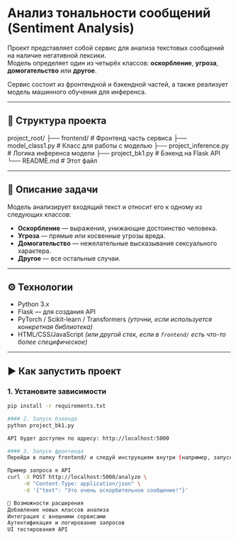 # Анализ тональности сообщений (Sentiment Analysis)

Проект представляет собой сервис для анализа текстовых сообщений на наличие негативной лексики.  
Модель определяет один из четырёх классов: **оскорбление**, **угроза**, **домогательство** или **другое**.

Сервис состоит из фронтендной и бэкендной частей, а также реализует модель машинного обучения для инференса.

---

## 📁 Структура проекта
project_root/
├── frontend/ # Фронтенд часть сервиса
├── model_class1.py # Класс для работы с моделью
├── project_inference.py # Логика инференса модели
├── project_bk1.py # Бэкенд на Flask API
└── README.md # Этот файл

---

## 🧠 Описание задачи

Модель анализирует входящий текст и относит его к одному из следующих классов:

- **Оскорбление** — выражения, унижающие достоинство человека.
- **Угроза** — прямые или косвенные угрозы вреда.
- **Домогательство** — нежелательные высказывания сексуального характера.
- **Другое** — все остальные случаи.

---

## ⚙️ Технологии

- Python 3.x
- Flask — для создания API
- PyTorch / Scikit-learn / Transformers *(уточни, если используется конкретная библиотека)*
- HTML/CSS/JavaScript *(или другой стек, если в `frontend/` есть что-то более специфическое)*

---

## ▶️ Как запустить проект

### 1. Установите зависимости

```bash
pip install -r requirements.txt

#### 2. Запуск бэкенда
python project_bk1.py

API будет доступен по адресу: http://localhost:5000

#### 3. Запуск фронтенда
Перейди в папку frontend/ и следуй инструкциям внутри (например, запуск через npm run dev, если это React/Vue/Angular).

Пример запроса к API
curl -X POST http://localhost:5000/analyze \
     -H "Content-Type: application/json" \
     -d '{"text": "Это очень оскорбительное сообщение!"}'

🧪 Возможности расширения
Добавление новых классов анализа
Интеграция с внешними сервисами
Аутентификация и логирование запросов
UI тестирования API
